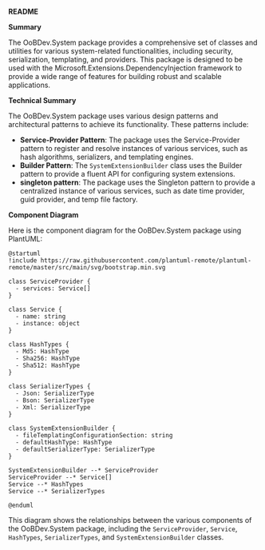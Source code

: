 **README**

**Summary**

The OoBDev.System package provides a comprehensive set of classes and utilities for various system-related functionalities, including security, serialization, templating, and providers. This package is designed to be used with the Microsoft.Extensions.DependencyInjection framework to provide a wide range of features for building robust and scalable applications.

**Technical Summary**

The OoBDev.System package uses various design patterns and architectural patterns to achieve its functionality. These patterns include:

* **Service-Provider Pattern**: The package uses the Service-Provider pattern to register and resolve instances of various services, such as hash algorithms, serializers, and templating engines.
* **Builder Pattern**: The `SystemExtensionBuilder` class uses the Builder pattern to provide a fluent API for configuring system extensions.
* **singleton pattern**: The package uses the Singleton pattern to provide a centralized instance of various services, such as date time provider, guid provider, and temp file factory.

**Component Diagram**

Here is the component diagram for the OoBDev.System package using PlantUML:
```plantuml
@startuml
!include https://raw.githubusercontent.com/plantuml-remote/plantuml-remote/master/src/main/svg/bootstrap.min.svg

class ServiceProvider {
  - services: Service[]
}

class Service {
  - name: string
  - instance: object
}

class HashTypes {
  - Md5: HashType
  - Sha256: HashType
  - Sha512: HashType
}

class SerializerTypes {
  - Json: SerializerType
  - Bson: SerializerType
  - Xml: SerializerType
}

class SystemExtensionBuilder {
  - fileTemplatingConfigurationSection: string
  - defaultHashType: HashType
  - defaultSerializerType: SerializerType
}

SystemExtensionBuilder --* ServiceProvider
ServiceProvider --* Service[]
Service --* HashTypes
Service --* SerializerTypes

@enduml
```
This diagram shows the relationships between the various components of the OoBDev.System package, including the `ServiceProvider`, `Service`, `HashTypes`, `SerializerTypes`, and `SystemExtensionBuilder` classes.